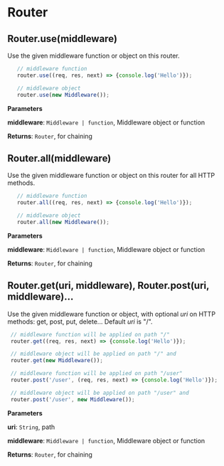 # Router


## Router.use(middleware)

Use the given middleware function or object on this router.

```js
   // middleware function
   router.use((req, res, next) => {console.log('Hello')});

   // middleware object
   router.use(new Middleware());
```

**Parameters**

  **middleware**: `Middleware | function`, Middleware object or function

  **Returns**: `Router`, for chaining


## Router.all(middleware)

Use the given middleware function or object on this router for
all HTTP methods.

```js
   // middleware function
   router.all((req, res, next) => {console.log('Hello')});

   // middleware object
   router.all(new Middleware());
```

**Parameters**

  **middleware**: `Middleware | function`, Middleware object or function

  **Returns**: `Router`, for chaining


## Router.get(uri, middleware), Router.post(uri, middleware)...

Use the given middleware function or object, with optional _uri_ on
HTTP methods: get, post, put, delete...
Default _uri_ is "/".

```js
 // middleware function will be applied on path "/"
 router.get((req, res, next) => {console.log('Hello')});

 // middleware object will be applied on path "/" and
 router.get(new Middleware());

 // middleware function will be applied on path "/user"
 router.post('/user', (req, res, next) => {console.log('Hello')});

 // middleware object will be applied on path "/user" and
 router.post('/user', new Middleware());
```

**Parameters**

  **uri**: `String`, path

  **middleware**: `Middleware | function`, Middleware object or function

**Returns**: `Router`, for chaining
